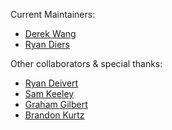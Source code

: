 Current Maintainers:

* [Derek Wang](https://github.com/Ryxias)
* [Ryan Diers](https://github.com/radsec)


Other collaborators & special thanks:

* [Ryan Deivert](https://github.com/ryandeivert)
* [Sam Keeley](https://github.com/keeleysam)
* [Graham Gilbert](https://github.com/grahamgilbert)
* [Brandon Kurtz](https://github.com/discentem)
